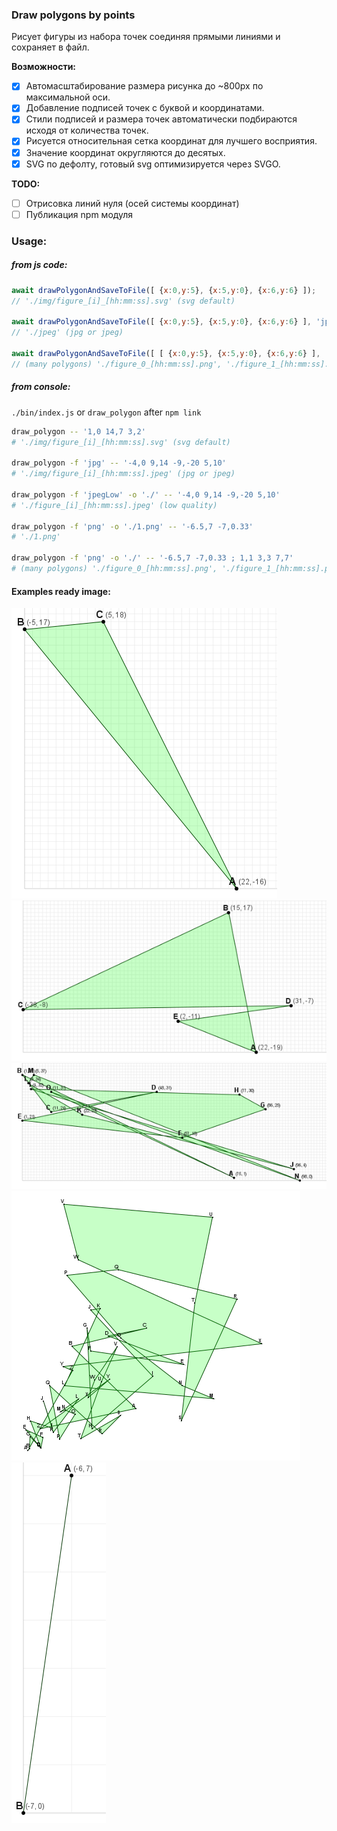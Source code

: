 ### Draw polygons by points

Рисует фигуры из набора точек соединяя прямыми линиями и сохраняет в файл.

**Возможности:**

- [x] Автомасштабирование размера рисунка до ~800px по максимальной оси.
- [x] Добавление подписей точек с буквой и координатами.
- [x] Стили подписей и размера точек автоматически подбираются исходя от количества точек.
- [x] Рисуется относительная сетка координат для лучшего восприятия.
- [x] Значение координат округляются до десятых.
- [x] SVG по дефолту, готовый svg оптимизируется через SVGO.

**TODO:**

- [ ] Отрисовка линий нуля (осей системы координат)
- [ ] Публикация npm модуля

### Usage:

##### from js code:

```Javascript
await drawPolygonAndSaveToFile([ {x:0,y:5}, {x:5,y:0}, {x:6,y:6} ]);
// './img/figure_[i]_[hh:mm:ss].svg' (svg default)

await drawPolygonAndSaveToFile([ {x:0,y:5}, {x:5,y:0}, {x:6,y:6} ], 'jpg', './1.jpeg');
// './jpeg' (jpg or jpeg)

await drawPolygonAndSaveToFile([ [ {x:0,y:5}, {x:5,y:0}, {x:6,y:6} ], [ {x:5,y:5}, {x:20,y:20} ] ], 'png', './');
// (many polygons) './figure_0_[hh:mm:ss].png', './figure_1_[hh:mm:ss].png'
```

##### from console:

`./bin/index.js` or `draw_polygon` after `npm link`

```Bash
draw_polygon -- '1,0 14,7 3,2'
# './img/figure_[i]_[hh:mm:ss].svg' (svg default)

draw_polygon -f 'jpg' -- '-4,0 9,14 -9,-20 5,10'
# './img/figure_[i]_[hh:mm:ss].jpeg' (jpg or jpeg)

draw_polygon -f 'jpegLow' -o './' -- '-4,0 9,14 -9,-20 5,10'
# './figure_[i]_[hh:mm:ss].jpeg' (low quality)

draw_polygon -f 'png' -o './1.png' -- '-6.5,7 -7,0.33'
# './1.png'

draw_polygon -f 'png' -o './' -- '-6.5,7 -7,0.33 ; 1,1 3,3 7,7'
# (many polygons) './figure_0_[hh:mm:ss].png', './figure_1_[hh:mm:ss].png'
```

#### Examples ready image:

![1](/readme_img/1.png)
![2](/readme_img/2.png)
![3](/readme_img/3.png)
![4](/readme_img/4.png)
![5](/readme_img/5.png)
